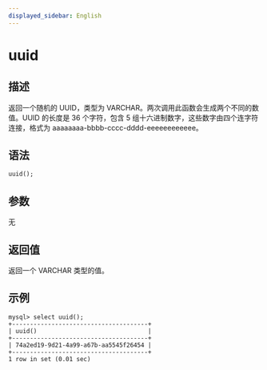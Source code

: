 ```yaml
---
displayed_sidebar: English
---
```


# uuid

## 描述

返回一个随机的 UUID，类型为 VARCHAR。两次调用此函数会生成两个不同的数值。UUID 的长度是 36 个字符，包含 5 组十六进制数字，这些数字由四个连字符连接，格式为 aaaaaaaa-bbbb-cccc-dddd-eeeeeeeeeeee。

## 语法

```Haskell
uuid();
```

## 参数

无

## 返回值

返回一个 VARCHAR 类型的值。

## 示例

```Plain
mysql> select uuid();
+--------------------------------------+
| uuid()                               |
+--------------------------------------+
| 74a2ed19-9d21-4a99-a67b-aa5545f26454 |
+--------------------------------------+
1 row in set (0.01 sec)
```